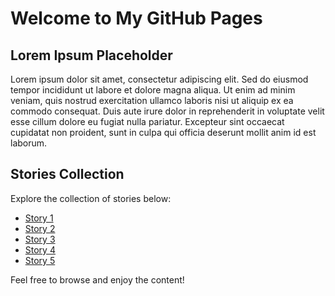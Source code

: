 # Welcome to My GitHub Pages

## Lorem Ipsum Placeholder

Lorem ipsum dolor sit amet, consectetur adipiscing elit. Sed do eiusmod tempor incididunt ut labore et dolore magna aliqua. Ut enim ad minim veniam, quis nostrud exercitation ullamco laboris nisi ut aliquip ex ea commodo consequat. Duis aute irure dolor in reprehenderit in voluptate velit esse cillum dolore eu fugiat nulla pariatur. Excepteur sint occaecat cupidatat non proident, sunt in culpa qui officia deserunt mollit anim id est laborum.

## Stories Collection

Explore the collection of stories below:

- [Story 1](CWtraining/Stories/Agatha_Christie_The_Mysterious_Affair_at_Styles/The_Mysterious_Affair_at_Styles.md)
- [Story 2](CWtraining/Stories/story2.md)
- [Story 3](CWtraining/Stories/story3.md)
- [Story 4](CWtraining/Stories/story4.md)
- [Story 5](CWtraining/Stories/story5.md)

Feel free to browse and enjoy the content!
